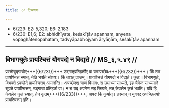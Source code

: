 ```yaml
---
title: ८० टिप्पणयः

---
```

- 6/229: E2: 5,320; E6: 2,183
- 6/230: E1,6; E2: abhidhīyate, keśakīṭāv apannam, anyena vopaghātenopahatam, tadvyāpabhojyam āryāṇām, śeśakīṭāv apannam

____________________________________________


## विभागश्रुतेः प्रायश्चित्तं यौगपद्ये न विद्यते // MS_६,५.४९ //

प्रस्तोत्रुद्गात्रोर्+++({6/231})+++ उद्गातृप्रतिहर्तोर् वा यत्रापच्छेदः+++({6/232})+++। किं तत्र प्रायश्चित्तं स्यात्, नेति भवति संशयः। किं तावत् प्राप्तम्। प्रायश्चित्तं यौगपद्ये न विद्यते। कुतः। विभागश्रुतेः, विभक्ते ऽपच्छेदे प्रायश्चित्तम् आमनन्ति। अपच्छेदश् चायं विभागः, स उभाभ्यां साध्यते, इह चैकेन साध्यमाने श्रूयते प्रायश्चित्तम्, उद्गात्रा प्रतिहर्त्रा वा। न च यद् अपरेण सह क्रियते, तत् केवलेन कृतं भवति। यदि हि केवलेन कृतं स्यात्, तेन कृतम्+++({6/233})+++, अपरः किं कुर्यात्। तस्मान् न युगपद् अपच्छिन्नयोः प्रायश्चित्तम् इति।